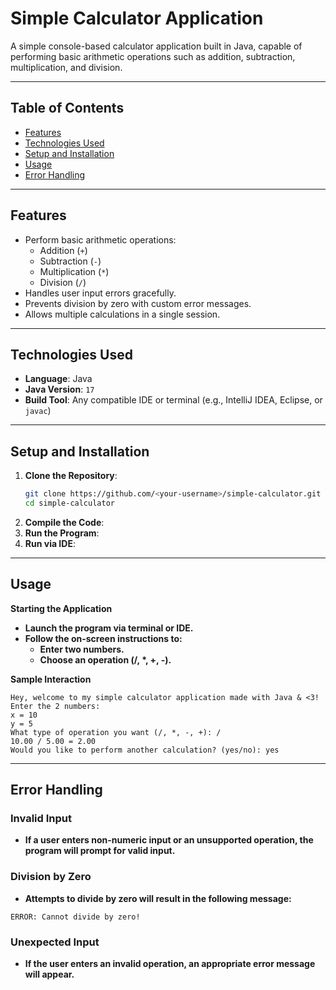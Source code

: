 # **Simple Calculator Application**

A simple console-based calculator application built in Java, capable of performing basic arithmetic operations such as addition, subtraction, multiplication, and division.

---

## **Table of Contents**

- [Features](#features)
- [Technologies Used](#technologies-used)
- [Setup and Installation](#setup-and-installation)
- [Usage](#usage)
- [Error Handling](#error-handling)

---

## **Features**

- Perform basic arithmetic operations:
    - Addition (`+`)
    - Subtraction (`-`)
    - Multiplication (`*`)
    - Division (`/`)
- Handles user input errors gracefully.
- Prevents division by zero with custom error messages.
- Allows multiple calculations in a single session.

---

## **Technologies Used**

- **Language**: Java
- **Java Version**: `17`
- **Build Tool**: Any compatible IDE or terminal (e.g., IntelliJ IDEA, Eclipse, or `javac`)

---

## **Setup and Installation**

1. **Clone the Repository**:
   ```bash
   git clone https://github.com/<your-username>/simple-calculator.git
   cd simple-calculator

2. **Compile the Code**:
3. **Run the Program**:
4. **Run via IDE**:

---

## **Usage**

**Starting the Application**
- **Launch the program via terminal or IDE.**
- **Follow the on-screen instructions to:**
  - **Enter two numbers.**
  - **Choose an operation (/, \*, +, -).**

**Sample Interaction**
```
Hey, welcome to my simple calculator application made with Java & <3!
Enter the 2 numbers:
x = 10
y = 5
What type of operation you want (/, *, -, +): /
10.00 / 5.00 = 2.00
Would you like to perform another calculation? (yes/no): yes
```
---

## **Error Handling**

### **Invalid Input**
- **If a user enters non-numeric input or an unsupported operation, the program will prompt for valid input.**

### **Division by Zero**
- **Attempts to divide by zero will result in the following message:**
```
ERROR: Cannot divide by zero!
```
### **Unexpected Input**
- **If the user enters an invalid operation, an appropriate error message will appear.**